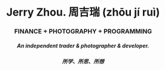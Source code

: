 # <div align="center">Jerry Zhou. 周吉瑞 (zhōu jí ruì)</div>  
  

### <div align="center">FINANCE + PHOTOGRAPHY + PROGRAMMING</div>  
  

##### <div align="center">An independent trader & photographer & developer.</div>  

##### <div align="center">所学、所思、所想</div> 
